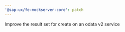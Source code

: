 ```yaml
---
'@sap-ux/fe-mockserver-core': patch
---
```


Improve the result set for create on an odata v2 service
